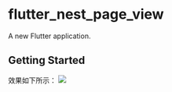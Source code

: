 # flutter_nest_page_view

A new Flutter application.

## Getting Started



效果如下所示：
![](https://img2020.cnblogs.com/blog/1020339/202012/1020339-20201217091002691-859153011.gif)
